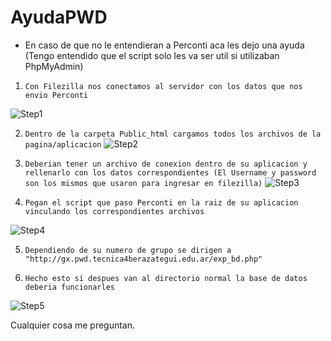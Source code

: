 # AyudaPWD
- En caso de que no le entendieran a Perconti aca les dejo una ayuda (Tengo entendido que el script solo les va ser util si utilizaban PhpMyAdmin)



1. `Con Filezilla nos conectamos al servidor con los datos que nos envio Perconti`

  ![Step1](https://imgur.com/0TFyzvB.png)
  
2. `Dentro de la carpeta Public_html cargamos todos los archivos de la pagina/aplicacion`
  ![Step2](https://imgur.com/VuGzm9y.png)
  
3. `Deberian tener un archivo de conexion dentro de su aplicacion y rellenarlo con los datos correspondientes (El Username y password son los mismos que usaron para ingresar en filezilla)`
  ![Step3](https://imgur.com/t80hYZJ.png)
  
4. `Pegan el script que paso Perconti en la raiz de su aplicacion vinculando los correspondientes archivos `

  ![Step4](https://imgur.com/YM1tkMk.png)
 
5. `Dependiendo de su numero de grupo se dirigen a "http://gx.pwd.tecnica4berazategui.edu.ar/exp_bd.php"` 

6. `Hecho esto si despues van al directorio normal la base de datos deberia funcionarles`

![Step5](https://imgur.com/CTURpS3.png)

Cualquier cosa me preguntan.
